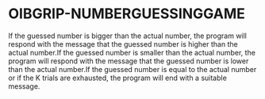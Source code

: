 # OIBGRIP-NUMBERGUESSINGGAME
If the guessed number is bigger than the actual number, the program will respond with the message that the guessed number is higher than the actual number.If the guessed number is smaller than the actual number, the program will respond with the message that the guessed number is lower than the actual number.If the guessed number is equal to the actual number or if the K trials are exhausted, the program will end with a suitable message.
